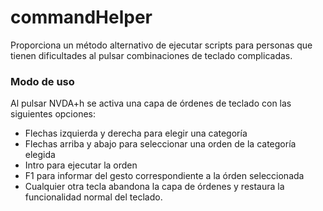 # commandHelper
Proporciona un método alternativo de ejecutar scripts para personas que tienen dificultades al pulsar combinaciones de teclado complicadas.
### Modo de uso
Al pulsar NVDA+h se activa una capa de órdenes de teclado con las siguientes opciones:
* Flechas izquierda y derecha para elegir una categoría
* Flechas arriba y abajo para seleccionar una orden de la categoría elegida
* Intro para ejecutar la orden
* F1 para informar del gesto correspondiente a la órden seleccionada
* Cualquier otra tecla abandona la capa de órdenes y restaura la funcionalidad normal del teclado.